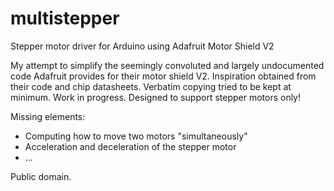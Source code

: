 # multistepper
Stepper motor driver for Arduino using Adafruit Motor Shield V2

My attempt to simplify the seemingly convoluted and largely undocumented code Adafruit provides for their motor shield V2. Inspiration obtained from their code and chip datasheets. Verbatim copying tried to be kept at minimum. Work in progress. Designed to support stepper motors only!

Missing elements:

* Computing how to move two motors "simultaneously"
* Acceleration and deceleration of the stepper motor
* ...

Public domain.
